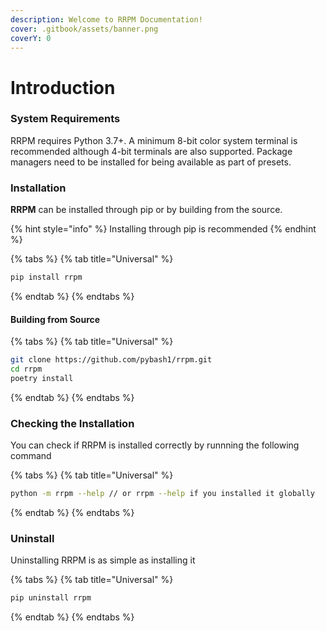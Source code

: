 ```yaml
---
description: Welcome to RRPM Documentation!
cover: .gitbook/assets/banner.png
coverY: 0
---
```


# Introduction

### System Requirements

RRPM requires Python 3.7+. A minimum 8-bit color system terminal is recommended although 4-bit terminals are also supported. Package managers need to be installed for being available as part of presets.



### Installation

**RRPM** can be installed through pip or by building from the source.

{% hint style="info" %}
Installing through pip is recommended
{% endhint %}

{% tabs %}
{% tab title="Universal" %}
```bash
pip install rrpm
```
{% endtab %}
{% endtabs %}

#### Building from Source

{% tabs %}
{% tab title="Universal" %}
```bash
git clone https://github.com/pybash1/rrpm.git
cd rrpm
poetry install
```
{% endtab %}
{% endtabs %}

### Checking the Installation

You can check if RRPM is installed correctly by runnning the following command

{% tabs %}
{% tab title="Universal" %}
```bash
python -m rrpm --help // or rrpm --help if you installed it globally
```
{% endtab %}
{% endtabs %}

### Uninstall

Uninstalling RRPM is as simple as installing it

{% tabs %}
{% tab title="Universal" %}
```bash
pip uninstall rrpm
```
{% endtab %}
{% endtabs %}
